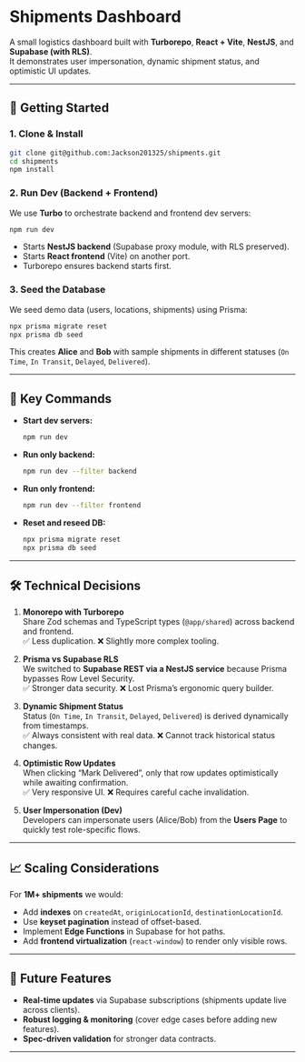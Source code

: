 # Shipments Dashboard

A small logistics dashboard built with **Turborepo**, **React + Vite**, **NestJS**, and **Supabase (with RLS)**.  
It demonstrates user impersonation, dynamic shipment status, and optimistic UI updates.

---

## 🚀 Getting Started

### 1. Clone & Install

```bash
git clone git@github.com:Jackson201325/shipments.git
cd shipments
npm install
```

### 2. Run Dev (Backend + Frontend)

We use **Turbo** to orchestrate backend and frontend dev servers:

```bash
npm run dev
```

- Starts **NestJS backend** (Supabase proxy module, with RLS preserved).
- Starts **React frontend** (Vite) on another port.
- Turborepo ensures backend starts first.

### 3. Seed the Database

We seed demo data (users, locations, shipments) using Prisma:

```bash
npx prisma migrate reset
npx prisma db seed
```

This creates **Alice** and **Bob** with sample shipments in different statuses (`On Time`, `In Transit`, `Delayed`, `Delivered`).

---

## 🔑 Key Commands

- **Start dev servers:**

  ```bash
  npm run dev
  ```

- **Run only backend:**

  ```bash
  npm run dev --filter backend
  ```

- **Run only frontend:**

  ```bash
  npm run dev --filter frontend
  ```

- **Reset and reseed DB:**

  ```bash
  npx prisma migrate reset
  npx prisma db seed
  ```

---

## 🛠 Technical Decisions

1. **Monorepo with Turborepo**  
   Share Zod schemas and TypeScript types (`@app/shared`) across backend and frontend.  
   ✅ Less duplication. ❌ Slightly more complex tooling.

2. **Prisma vs Supabase RLS**  
   We switched to **Supabase REST via a NestJS service** because Prisma bypasses Row Level Security.  
   ✅ Stronger data security. ❌ Lost Prisma’s ergonomic query builder.

3. **Dynamic Shipment Status**  
   Status (`On Time`, `In Transit`, `Delayed`, `Delivered`) is derived dynamically from timestamps.  
   ✅ Always consistent with real data. ❌ Cannot track historical status changes.

4. **Optimistic Row Updates**  
   When clicking “Mark Delivered”, only that row updates optimistically while awaiting confirmation.  
   ✅ Very responsive UI. ❌ Requires careful cache invalidation.

5. **User Impersonation (Dev)**  
   Developers can impersonate users (Alice/Bob) from the **Users Page** to quickly test role-specific flows.

---

## 📈 Scaling Considerations

For **1M+ shipments** we would:

- Add **indexes** on `createdAt`, `originLocationId`, `destinationLocationId`.
- Use **keyset pagination** instead of offset-based.
- Implement **Edge Functions** in Supabase for hot paths.
- Add **frontend virtualization** (`react-window`) to render only visible rows.

---

## 🔮 Future Features

- **Real-time updates** via Supabase subscriptions (shipments update live across clients).
- **Robust logging & monitoring** (cover edge cases before adding new features).
- **Spec-driven validation** for stronger data contracts.

---
